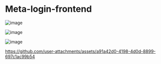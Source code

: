 # Meta-login-frontend
![image](https://github.com/user-attachments/assets/221dc9ec-6270-41d8-ac0a-f025bae094c6)

![image](https://github.com/user-attachments/assets/294d11a3-8440-45e1-9781-0c2e3842de56)

![image](https://github.com/user-attachments/assets/c9c428cd-76e4-4200-b6a5-5a3a4e62fb70)



https://github.com/user-attachments/assets/a91a42d0-4198-4d0d-8899-697c1ac99b54

